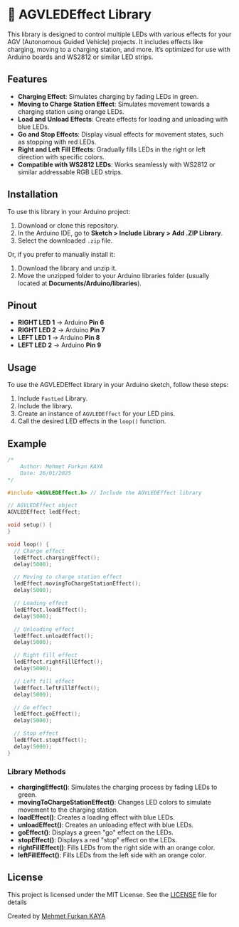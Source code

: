 # 🚨 AGVLEDEffect Library

This library is designed to control multiple LEDs with various effects for your AGV (Autonomous Guided Vehicle) projects. It includes effects like charging, moving to a charging station, and more. It’s optimized for use with Arduino boards and WS2812 or similar LED strips.

## Features

- **Charging Effect**: Simulates charging by fading LEDs in green.
- **Moving to Charge Station Effect**: Simulates movement towards a charging station using orange LEDs.
- **Load and Unload Effects**: Create effects for loading and unloading with blue LEDs.
- **Go and Stop Effects**: Display visual effects for movement states, such as stopping with red LEDs.
- **Right and Left Fill Effects**: Gradually fills LEDs in the right or left direction with specific colors.
- **Compatible with WS2812 LEDs**: Works seamlessly with WS2812 or similar addressable RGB LED strips.

## Installation

To use this library in your Arduino project:

1. Download or clone this repository.
2. In the Arduino IDE, go to **Sketch > Include Library > Add .ZIP Library**.
3. Select the downloaded `.zip` file.

Or, if you prefer to manually install it:

1. Download the library and unzip it.
2. Move the unzipped folder to your Arduino libraries folder (usually located at **Documents/Arduino/libraries**).

## Pinout

- **RIGHT LED 1** -> Arduino **Pin 6**
- **RIGHT LED 2** -> Arduino **Pin 7**
- **LEFT LED 1** -> Arduino **Pin 8**
- **LEFT LED 2** -> Arduino **Pin 9**

## Usage

To use the AGVLEDEffect library in your Arduino sketch, follow these steps:

1. Include `FastLed` Library.
2. Include the library.
3. Create an instance of `AGVLEDEffect` for your LED pins.
4. Call the desired LED effects in the `loop()` function.

## Example

```cpp
/*
    Author: Mehmet Furkan KAYA
    Date: 26/01/2025
*/

#include <AGVLEDEffect.h> // Include the AGVLEDEffect library

// AGVLEDEffect object
AGVLEDEffect ledEffect;

void setup() {
}

void loop() {
  // Charge effect
  ledEffect.chargingEffect();
  delay(5000);

  // Moving to charge station effect
  ledEffect.movingToChargeStationEffect();
  delay(5000);

  // Loading effect
  ledEffect.loadEffect();
  delay(5000);

  // Unloading effect
  ledEffect.unloadEffect();
  delay(5000);

  // Right fill effect
  ledEffect.rightFillEffect();
  delay(5000);

  // Left fill effect
  ledEffect.leftFillEffect();
  delay(5000);

  // Go effect
  ledEffect.goEffect();
  delay(5000);

  // Stop effect
  ledEffect.stopEffect();
  delay(5000);
}
```

### Library Methods

- **chargingEffect()**: Simulates the charging process by fading LEDs to green.
- **movingToChargeStationEffect()**: Changes LED colors to simulate movement to the charging station.
- **loadEffect()**: Creates a loading effect with blue LEDs.
- **unloadEffect()**: Creates an unloading effect with blue LEDs.
- **goEffect()**: Displays a green "go" effect on the LEDs.
- **stopEffect()**: Displays a red "stop" effect on the LEDs.
- **rightFillEffect()**: Fills LEDs from the right side with an orange color.
- **leftFillEffect()**: Fills LEDs from the left side with an orange color.

## License

This project is licensed under the MIT License. See the [LICENSE](LICENSE) file for details

Created by [Mehmet Furkan KAYA](https://www.linkedin.com/in/mehmet-furkan-kaya/)
